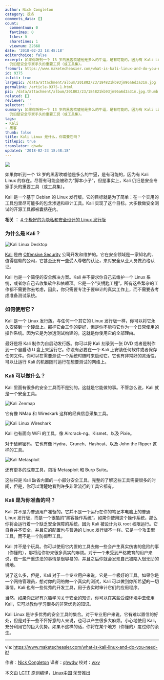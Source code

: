 ```yaml
---
author: Nick Congleton
category: 观点
comments_data: []
count:
  commentnum: 0
  favtimes: 0
  likes: 0
  sharetimes: 1
  viewnum: 22668
date: '2018-02-23 18:48:18'
editorchoice: false
excerpt: 如果你听到一个 13 岁的黑客吹嘘他是多么的牛逼，是有可能的，因为有 Kali Linux 的存在。尽管有可能会被称为“脚本小子”，但是事实上，Kali
  仍旧是安全专家手头的重要工具（或工具集）。
fromurl: https://www.maketecheasier.com/what-is-kali-linux-and-do-you-need-it/
id: 9375
islctt: true
largepic: /data/attachment/album/201802/23/184821kb93jm96a6d3a31m.jpg
permalink: /article-9375-1.html
pic: /data/attachment/album/201802/23/184821kb93jm96a6d3a31m.jpg.thumb.jpg
related: []
reviewer: ''
selector: ''
summary: 如果你听到一个 13 岁的黑客吹嘘他是多么的牛逼，是有可能的，因为有 Kali Linux 的存在。尽管有可能会被称为“脚本小子”，但是事实上，Kali
  仍旧是安全专家手头的重要工具（或工具集）。
tags:
- Kali
- 黑客
thumb: false
title: Kali Linux 是什么，你需要它吗？
titlepic: true
translator: qhwdw
updated: '2018-02-23 18:48:18'
---
```


![](/data/attachment/album/201802/23/184821kb93jm96a6d3a31m.jpg)


如果你听到一个 13 岁的黑客吹嘘他是多么的牛逼，是有可能的，因为有 Kali Linux 的存在。尽管有可能会被称为“脚本小子”，但是事实上，Kali 仍旧是安全专家手头的重要工具（或工具集）。


Kali 是一个基于 Debian 的 Linux 发行版。它的目标就是为了简单：在一个实用的工具包里尽可能多的包含渗透和审计工具。Kali 实现了这个目标。大多数做安全测试的开源工具都被囊括在内。


**相关** ： [4 个极好的为隐私和安全设计的 Linux 发行版](https://www.maketecheasier.com/linux-distros-designed-for-privacy-security/ "4 Great Linux Distros Designed for Privacy and Security")


### 为什么是 Kali？


![Kali Linux Desktop](/data/attachment/album/201802/23/184825od5kpbwkbgwwu5ca.jpg "Kali Linux Desktop")


[Kali](https://www.offensive-security.com/kali-linux-vmware-virtualbox-image-download/) 是由 [Offensive Security](https://www.offensive-security.com/) 公司开发和维护的。它在安全领域是一家知名的、值得信赖的公司，它甚至还有一些受人尊敬的认证，来对安全从业人员做资格认证。


Kali 也是一个简便的安全解决方案。Kali 并不要求你自己去维护一个 Linux 系统，或者你自己去收集软件和依赖项。它是一个“交钥匙工程”。所有这些繁杂的工作都不需要你去考虑，因此，你只需要专注于要审计的真实工作上，而不需要去考虑准备测试系统。


### 如何使用它？


Kali 是一个 Linux 发行版。与任何一个其它的 Linux 发行版一样，你可以将它永久安装到一个硬盘上。那样它会工作的更好，但是你不能将它作为一个日常使用的操作系统。因为它是为渗透测试构建的，这就是你使用它的全部理由。


最好是将 Kali 制作为自启动发行版。你可以将 Kali 刻录到一张 DVD 或者是制作到一个自启动 U 盘上来运行它。你没有必要在一个 Kali 上安装任何软件或者保存任何文件。你可以在需要测试一个系统时随时来启动它。它也有非常好的灵活性，可以让运行 Kali 的机器随时运行在想要测试的网络上。


### Kali 可以做什么？


Kali 里面有很多的安全工具而不是别的。这就是它能做的事。不管怎么说，Kali 就是一个安全工具。


![Kali Zenmap](/data/attachment/album/201802/23/184835rphy1t6pro066gow.jpg "Kali Zenmap")


它有像 NMap 和 Wireskark 这样的经典信息采集工具。


![Kali Linux Wireshark](/data/attachment/album/201802/23/184843eixdd6dviol34tn3.jpg "Kali Linux Wireshark")


Kali 也有面向 WiFi 的工具，像 Aircrack-ng、Kismet、以及 Pixie。


对于破解密码，它也有像 Hydra、Crunch、Hashcat、以及 John the Ripper 这样的工具。


![Kali Metasploit](/data/attachment/album/201802/23/184858ir255on00mlmnozn.jpg "Kali Metasploit")


还有更多的成套工具，包括 Metasploit 和 Burp Suite。


这些只是 Kali 缺省内置的一小部分安全工具。完整的了解这些工具需要很多的时间，但是，你可以清楚地看到许多非常流行的工具它都有。


### Kali 是为你准备的吗？


Kali 并不是为普通用户准备的。它并不是一个运行在你的笔记本电脑上的普通 Linux 发行版，而是一个很酷的“黑客操作系统“。如果你使用这个操作系统，那么你将会运行着一个缺乏安全保障的系统，因为 Kali 被设计为以 root 权限运行。它自身并不安全，并且它的配置也与普通的 Linux 发行版不一样。它是一个攻击型工具，而不是一个防御型工具。


Kali 并不是个玩具。你可以使用它内置的工具去做一些会产生真实伤害的危险的事（你懂的），那将给你带来很多真实的麻烦。对于一个未受到严格教育的用户来说，做一些严重违法的事情是很容易的，并且之后你就会发现自己被陷入很无助的境地。


说了这么多，但是，Kali 对于一个专业用户来说，它是一个极好的工具。如果你是一个网络管理员，想对你的网络做一个真实的测试，Kali 可以做到你所希望的一切事情。Kali 也有一些优秀的开发工具，用于去实时审计它们的应用程序。


当然，如果你正好有兴趣学习关于安全的知识，你可以在某些受控环境中去使用 Kali，它可以教你学习很多的非常优秀的知识。


Kali Linux 是许多优秀的安全工具的集合。对于专业用户来说，它有难以置信的好处，但是对于一些不怀好意的人来说，也可以产生很多大麻烦。小心地使用 Kali，充分利用它的巨大优势。如果不这样的话，你将在某个地方（你懂的）度过你的余生。




---


via: <https://www.maketecheasier.com/what-is-kali-linux-and-do-you-need-it/>


作者：[Nick Congleton](https://www.maketecheasier.com/author/nickcongleton/) 译者：[qhwdw](https://github.com/qhwdw) 校对：[wxy](https://github.com/wxy)


本文由 [LCTT](https://github.com/LCTT/TranslateProject) 原创编译，[Linux中国](https://linux.cn/) 荣誉推出